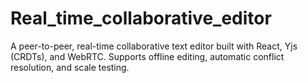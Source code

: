 # Real_time_collaborative_editor
A peer-to-peer, real-time collaborative text editor built with React, Yjs (CRDTs), and WebRTC. Supports offline editing, automatic conflict resolution, and scale testing.
